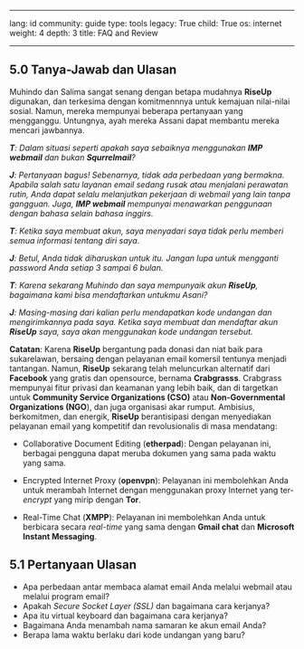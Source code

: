 

---

lang: id
community: guide
type: tools
legacy: True
child: True
os: internet
weight: 4
depth: 3
title: FAQ and Review

---

<a name="5.0"></a>
## 5.0 Tanya-Jawab dan Ulasan ##

Muhindo dan Salima sangat senang dengan betapa mudahnya **RiseUp** digunakan, dan terkesima dengan komitmennnya untuk kemajuan nilai-nilai sosial. Namun, mereka mempunyai beberapa pertanyaan yang mengganggu. Untungnya, ayah mereka Assani dapat membantu mereka mencari jawbannya.

<div class="background" markdown="1"> 

***T**: Dalam situasi seperti apakah saya sebaiknya menggunakan **IMP webmail** dan bukan **Squrrelmail**?*

***J**: Pertanyaan bagus! Sebenarnya, tidak ada perbedaan yang bermakna. Apabila salah satu layanan email sedang rusak atau menjalani perawatan rutin, Anda dapat selalu melanjutkan pekerjaan di webmail yang lain tanpa gangguan. Juga, **IMP webmail** mempunyai menawarkan penggunaan dengan bahasa selain bahasa inggirs.*

***T**: Ketika saya membuat akun, saya menyadari saya tidak perlu memberi semua informasi tentang diri saya.*

***J**: Betul, Anda tidak diharuskan untuk itu. Jangan lupa untuk mengganti password Anda setiap 3 sampai 6 bulan.*

***T**: Karena sekarang Muhindo dan saya mempunyaik akun **RiseUp**, bagaimana kami bisa mendaftarkan untukmu Asani?*

***J**: Masing-masing dari kalian perlu mendapatkan kode undangan dan mengirimkannya pada saya. Ketika saya membuat dan mendaftar akun **RiseUp** saya, saya akan menggunakan kode undangan tersebut.*

</div>

**Catatan**: Karena **RiseUp** bergantung pada donasi dan niat baik para sukarelawan, bersaing dengan pelayanan email komersil tentunya menjadi tantangan. Namun, **RiseUp** sekarang telah meluncurkan alternatif dari **Facebook** yang gratis dan opensource, bernama **Crabgrasss**. Crabgrass mempunyai fitur privasi dan keamanan yang lebih baik, dan di targetkan untuk **Community Service Organizations (CSO)** atau **Non-Governmental Organizations (NGO**), dan juga organisasi akar rumput. Ambisius, berkomitmen, dan energik, **RiseUp** berantisipasi  dengan menyediakan pelayanan email yang kompetitif dan revolusionalis di masa mendatang:

- Collaborative Document Editing (**etherpad**): Dengan pelayanan ini, berbagai pengguna dapat meruba dokumen yang sama pada waktu yang sama.

- Encrypted Internet Proxy (**openvpn**): Pelayanan ini membolehkan Anda untuk merambah Internet dengan menggunakan proxy Internet yang ter-*encrypt* yang mirip dengan **Tor**.

- Real-Time Chat (**XMPP**): Pelayanan ini membolehkan Anda untuk berbicara secara *real-time* yang sama dengan **Gmail chat** dan **Microsoft Instant Messaging**. 

<a name="5.1"></a>
## 5.1 Pertanyaan Ulasan ##

- Apa perbedaan antar membaca alamat email Anda melalui webmail atau melalui program email?
- Apakah *Secure Socket Layer (SSL)* dan bagaimana cara kerjanya? 
- Apa itu virtual keyboard dan bagaimana cara kerjanya? 
- Bagaimana Anda menambah nama samaran ke akun email Anda? 
- Berapa lama waktu berlaku dari kode undangan yang baru?



